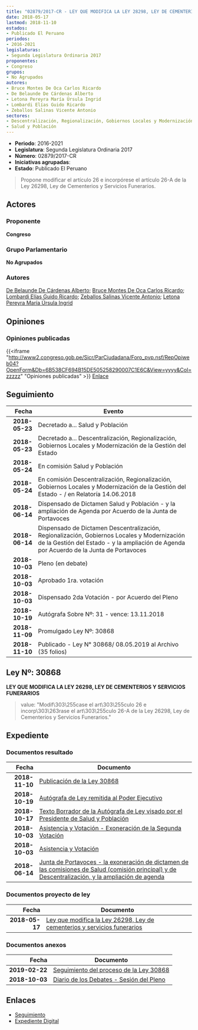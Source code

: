 ```yaml
---
title: "02879/2017-CR - LEY QUE MODIFICA LA LEY 28298, LEY DE CEMENTERIOS Y SERVICIOS FUNERARIOS"
date: 2018-05-17
lastmod: 2018-11-10
estados:
- Publicado El Peruano
periodos:
- 2016-2021
legislaturas:
- Segunda Legislatura Ordinaria 2017
proponentes:
- Congreso
grupos:
- No Agrupados
autores:
- Bruce Montes De Oca Carlos Ricardo
- De Belaunde De Cárdenas Alberto
- Letona Pereyra María Úrsula Ingrid
- Lombardi Elías Guido Ricardo
- Zeballos Salinas Vicente Antonio
sectores:
- Descentralización, Regionalización, Gobiernos Locales y Modernización de la Gestión del Estado
- Salud y Población
---
```

- **Periodo**: 2016-2021
- **Legislatura**: Segunda Legislatura Ordinaria 2017
- **Número**: 02879/2017-CR
- **Iniciativas agrupadas**: 
- **Estado**: Publicado El Peruano

> Propone modificar el artículo 26 e incorpórese el artículo 26-A de la Ley 26298, Ley de Cementerios y Servicios Funerarios.


## Actores

### Proponente

**Congreso**

### Grupo Parlamentario

**No Agrupados**

### Autores

[De Belaunde De Cárdenas Alberto](mailto:mailto:adebelaunde@congreso.gob.pe); [Bruce Montes De Oca Carlos Ricardo](mailto:mailto:cbruce@congreso.gob.pe); [Lombardi Elías Guido Ricardo](mailto:mailto:glombardi@congreso.gob.pe); [Zeballos Salinas Vicente Antonio](mailto:mailto:vzeballos@congreso.gob.pe); [Letona Pereyra María Úrsula Ingrid](mailto:mailto:mletona@congreso.gob.pe)

## Opiniones

### Opiniones publicadas

{{<iframe "http://www2.congreso.gob.pe/Sicr/ParCiudadana/Foro_pvp.nsf/RepOpiweb04?OpenForm&Db=6B538CF694B15DE505258290007C1E6C&View=yyyy&Col=zzzzz" "Opiniones publicadas" >}}
[Enlace](http://www2.congreso.gob.pe/Sicr/ParCiudadana/Foro_pvp.nsf/RepOpiweb04?OpenForm&Db=6B538CF694B15DE505258290007C1E6C&View=yyyy&Col=zzzzz)


## Seguimiento

| Fecha | Evento |
|------:|--------|
| **2018-05-23** | Decretado a... Salud y Población |
| **2018-05-23** | Decretado a... Descentralización, Regionalización, Gobiernos Locales y Modernización de la Gestión del Estado |
| **2018-05-24** | En comisión Salud y Población |
| **2018-05-24** | En comisión Descentralización, Regionalización, Gobiernos Locales y Modernización de la Gestión del Estado - / en Relatoría 14.06.2018 |
| **2018-06-14** | Dispensado de Dictamen Salud y Población - y la ampliación de Agenda por Acuerdo de la Junta de Portavoces |
| **2018-06-14** | Dispensado de Dictamen Descentralización, Regionalización, Gobiernos Locales y Modernización de la Gestión del Estado - y la ampliación de Agenda por Acuerdo de la Junta de Portavoces |
| **2018-10-03** | Pleno (en debate) |
| **2018-10-03** | Aprobado 1ra. votación |
| **2018-10-03** | Dispensado 2da Votación - por Acuerdo del Pleno |
| **2018-10-19** | Autógrafa Sobre Nº: 31 - vence: 13.11.2018 |
| **2018-11-09** | Promulgado Ley Nº: 30868 |
| **2018-11-10** | Publicado - Ley N° 30868/ 08.05.2019 al Archivo (35 folios) |

## Ley Nº: 30868

**LEY QUE MODIFICA LA LEY 26298, LEY DE CEMENTERIOS Y SERVICIOS FUNERARIOS**

> value: "Modif\303\255case el art\303\255culo 26 e incorp\303\263rase el art\303\255culo 26-A de la Ley 26298, Ley de Cementerios y Servicios Funerarios."


## Expediente

### Documentos resultado

| Fecha | Documento |
|------:|-----------|
| **2018-11-10** | [Publicación de la Ley 30868](http://www.leyes.congreso.gob.pe/Documentos/2016_2021/ADLP/Normas_Legales/30868-LEY.pdf) |
| **2018-10-19** | [Autógrafa de Ley remitida al Poder Ejecutivo](http://www.leyes.congreso.gob.pe/Documentos/2016_2021/ADLP/Texto_Aprobado/AU0287920181019.pdf) |
| **2018-10-17** | [Texto Borrador de la Autógrafa de Ley visado por el Presidente de Salud y Población](http://www.leyes.congreso.gob.pe/Documentos/2016_2021/Texto_Borrador_de_Autografa/BAU0287920181017.pdf) |
| **2018-10-03** | [Asistencia y Votación - Exoneración de la Segunda Votación](http://www.leyes.congreso.gob.pe/Documentos/2016_2021/Asistencia_y_Votacion/Proyectos_de_Ley/Exoneracion_de_Segunda_Votacion/ESV0287920181003..pdf) |
| **2018-10-03** | [Asistencia y Votación](http://www.leyes.congreso.gob.pe/Documentos/2016_2021/Asistencia_y_Votacion/Proyectos_de_Ley/AV0287920181003.pdf) |
| **2018-06-14** | [Junta de Portavoces - la exoneración de dictamen de las comisiones de Salud (comisión principal) y de Descentralización, y la ampliación de agenda](http://www.leyes.congreso.gob.pe/Documentos/2016_2021/Acuerdos/Junta_Portavoces/AJP0287920180614.pdf) |

### Documentos proyecto de ley

| Fecha | Documento |
|------:|-----------|
| **2018-05-17** | [Ley que modifica la Ley 26298, Ley de cementerios y servicios funerarios](http://www.leyes.congreso.gob.pe/Documentos/2016_2021/Proyectos_de_Ley_y_de_Resoluciones_Legislativas/PL0287920180517..pdf) |

### Documentos anexos

| Fecha | Documento |
|------:|-----------|
| **2019-02-22** | [Seguimiento del proceso de la Ley 30868](http://www.leyes.congreso.gob.pe/Documentos/2016_2021/Seguimiento_de_Proyectos_de_Ley/02879PL20190222.pdf) |
| **2018-10-03** | [Diario de los Debates - Sesión del Pleno](http://www2.congreso.gob.pe/Sicr/DiarioDebates/Publicad.nsf/SesionesPleno/05256D6E0073DFE90525831C0063738F/$FILE/PLO-2018-8D.pdf) |

## Enlaces

- [Seguimiento](http://www2.congreso.gob.pe/Sicr/TraDocEstProc/CLProLey2016.nsf/f7fff46988ca05b1052578e100829cc7/8172461c29373f9d05258290006add68?OpenDocument)
- [Expediente Digital](http://www2.congreso.gob.pe/Sicr/TraDocEstProc/Expvirt_2011.nsf/visbusqptramdoc1621/02879?opendocument)

